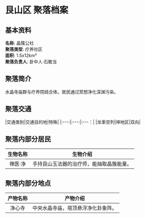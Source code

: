 # 艮山区 聚落档案

## 基本资料

**名称**: 晶簇公社  
**聚落类型**: 疗养社区  
**面积**: 1.5x12km²  
**聚落负责人**: 卦中人·石敢当  

## 聚落简介

水晶寺庙群与疗养院结合体。居民通过冥想净化深渊污染。

## 聚落交通
|交通类别|交通目的地|特殊|
|:---:|:---:|:---：|
|龙車空列|坤地区|双向|

## 聚落内部分居民

|生物名称|生物介绍|
|:---:|:---:|
|禅医·净|手持艮山玉法器的治疗师，能抽取晶簇能量。|

## 聚落内部分地点

|产物名称|产物介绍|
|:---:|:---:|
|净心寺|中央水晶寺庙，塔顶悬浮净化卦象阵。|